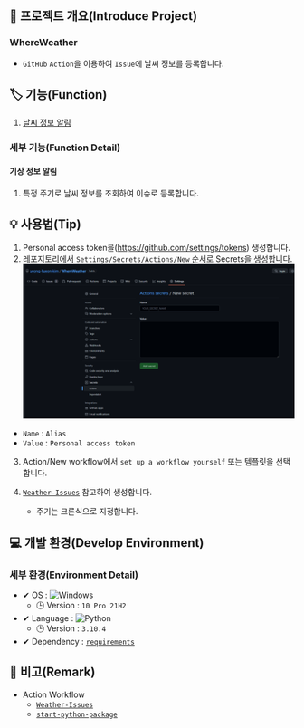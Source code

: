 ## 📕 프로젝트 개요(Introduce Project)

### WhereWeather

* `GitHub` `Action`을 이용하여 `Issue`에 날씨 정보를 등록합니다.

## 🏷️ 기능(Function)

1. [날씨 정보 알림](#날씨-정보-알림)

### 세부 기능(Function Detail)

#### 기상 정보 알림

   1. 특정 주기로 날씨 정보를 조회하여 이슈로 등록합니다.

## 💡 사용법(Tip)

1. Personal access token을(<https://github.com/settings/tokens>) 생성합니다.
2. 레포지토리에서 `Settings/Secrets/Actions/New` 순서로 Secrets을 생성합니다.
  ![New Secret](/img/New%20Secret.PNG)

* `Name` : `Alias`
* `Value` : `Personal access token`

3. Action/New workflow에서 `set up a workflow yourself` 또는 템플릿을 선택합니다.

4. [`Weather-Issues`](/.github/workflows/Weather-Issues.yml) 참고하여 생성합니다.
    * 주기는 크론식으로 지정합니다.

## 💻 개발 환경(Develop Environment)

### 세부 환경(Environment Detail)

* ✔ OS : ![Windows](https://img.shields.io/badge/Windows-0078D6?style=flat-square&logo=Windows&logoColor=white)
  * 🕒 Version : `10 Pro 21H2`
* ✔ Language : ![Python](https://img.shields.io/badge/Python-3776AB?style=flat-square&logo=Python&logoColor=white)
  * 🕒 Version : `3.10.4`
* ✔ Dependency : [`requirements`](/requirements.txt)

## 📖 비고(Remark)
* Action Workflow
  * [`Weather-Issues`](/.github/workflows/Weather-Issues.yml)
  * [`start-python-package`](/.github/workflows/start-python-package.yml)
